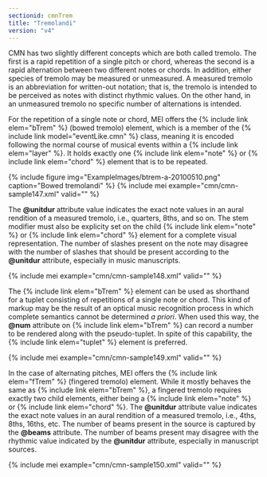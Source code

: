 ```yaml
---
sectionid: cmnTrem
title: "Tremolandi"
version: "v4"
---
```


CMN has two slightly different concepts which are both called tremolo. The first is a rapid repetition of a single pitch or chord, whereas the second is a rapid alternation between two different notes or chords. In addition, either species of tremolo may be measured or unmeasured. A measured tremolo is an abbreviation for written-out notation; that is, the tremolo is intended to be perceived as notes with distinct rhythmic values. On the other hand, in an unmeasured tremolo no specific number of alternations is intended.

For the repetition of a single note or chord, MEI offers the {% include link elem="bTrem" %} (bowed tremolo) element, which is a member of the {% include link model="eventLike.cmn" %} class, meaning it is encoded following the normal course of musical events within a {% include link elem="layer" %}. It holds exactly one {% include link elem="note" %} or {% include link elem="chord" %} element that is to be repeated.

{% include figure img="ExampleImages/btrem-a-20100510.png" caption="Bowed tremolandi" %}
{% include mei example="cmn/cmn-sample147.xml" valid="" %}

The **@unitdur** attribute value indicates the exact note values in an aural rendition of a measured tremolo, i.e., quarters, 8ths, and so on. The stem modifier must also be explicity set on the child {% include link elem="note" %} or {% include link elem="chord" %} element for a complete visual representation. The number of slashes present on the note may disagree with the number of slashes that should be present according to the **@unitdur** attribute, especially in music manuscripts.

{% include mei example="cmn/cmn-sample148.xml" valid="" %}

The {% include link elem="bTrem" %} element can be used as shorthand for a tuplet consisting of repetitions of a single note or chord. This kind of markup may be the result of an optical music recognition process in which complete semantics cannot be determined *a priori*. When used this way, the **@num** attribute on {% include link elem="bTrem" %} can record a number to be rendered along with the pseudo-tuplet. In spite of this capability, the {% include link elem="tuplet" %} element is preferred.

{% include mei example="cmn/cmn-sample149.xml" valid="" %}

In the case of alternating pitches, MEI offers the {% include link elem="fTrem" %} (fingered tremolo) element. While it mostly behaves the same as {% include link elem="bTrem" %}, a fingered tremolo requires exactly two child elements, either being a {% include link elem="note" %} or {% include link elem="chord" %}. The **@unitdur** attribute value indicates the exact note values in an aural rendition of a measured tremolo, i.e., 4ths, 8ths, 16ths, etc. The number of beams present in the source is captured by the **@beams** attribute. The number of beams present may disagree with the rhythmic value indicated by the **@unitdur** attribute, especially in manuscript sources.

{% include mei example="cmn/cmn-sample150.xml" valid="" %}
